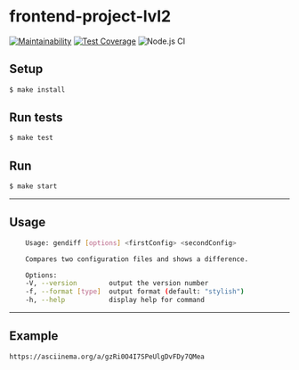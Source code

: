# frontend-project-lvl2

[![Maintainability](https://api.codeclimate.com/v1/badges/968adb4773696b6c8767/maintainability)](https://codeclimate.com/github/floydezus/frontend-project-lvl2/maintainability)  [![Test Coverage](https://api.codeclimate.com/v1/badges/968adb4773696b6c8767/test_coverage)](https://codeclimate.com/github/floydezus/frontend-project-lvl2/test_coverage) ![Node.js CI](https://github.com/floydezus/frontend-project-lvl2/workflows/Node.js%20CI/badge.svg)

## Setup
```sh
$ make install
```
## Run tests
```sh
$ make test
```
## Run
```sh
$ make start
```
----------------------------
## Usage
```sh
    Usage: gendiff [options] <firstConfig> <secondConfig>

    Compares two configuration files and shows a difference.

    Options:
    -V, --version        output the version number
    -f, --format [type]  output format (default: "stylish")
    -h, --help           display help for command
```
-------------------------
## Example

    https://asciinema.org/a/gzRi0O4I7SPeUlgDvFDy7QMea